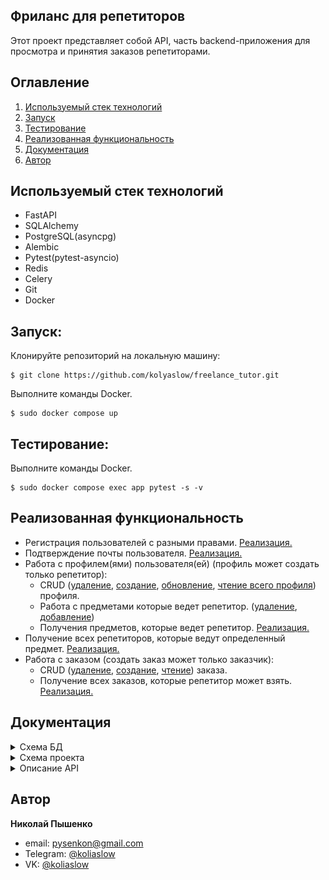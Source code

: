 ## Фриланс для репетиторов
Этот проект представляет собой API, часть backend-приложения для просмотра и принятия заказов репетиторами.
## Оглавление

1. [Используемый стек технологий](#используемый-стек-технологий)
2. [Запуск](#запуск)
3. [Тестирование](#тестирование)
3. [Реализованная функциональность](#реализованная-функциональность)
4. [Документация](#Документация)
5. [Автор](#автор)

## Используемый стек технологий
- FastAPI
- SQLAlchemy
- PostgreSQL(asyncpg)
- Alembic
- Pytest(pytest-asyncio)
- Redis
- Celery
- Git
- Docker

## Запуск:
Клонируйте репозиторий на локальную машину:
```commandline
$ git clone https://github.com/kolyaslow/freelance_tutor.git
```
Выполните команды Docker.
```docker
$ sudo docker compose up
```

## Тестирование:
Выполните команды Docker.
```docker
$ sudo docker compose exec app pytest -s -v
```

## Реализованная функциональность
- Регистрация пользователей с разными правами. [Реализация.](https://github.com/kolyaslow/freelance_tutor/blob/master/api_v1/user/config.py#L29)
- Подтверждение почты пользователя. [Реализация.](https://github.com/kolyaslow/freelance_tutor/blob/master/api_v1/user/config.py#L40)
- Работа с профилем(ями) пользователя(ей) (профиль может создать только репетитор):
  - CRUD ([удаление](https://github.com/kolyaslow/freelance_tutor/blob/master/api_v1/profile/views.py#L56),
    [создание](https://github.com/kolyaslow/freelance_tutor/blob/master/api_v1/profile/views.py#L20),
    [обновление](https://github.com/kolyaslow/freelance_tutor/blob/master/api_v1/profile/views.py#L40),
    [чтение всего профиля](https://github.com/kolyaslow/freelance_tutor/blob/master/api_v1/user/views.py#L54))
     профиля.
  - Работа с предметами которые ведет репетитор. ([удаление](https://github.com/kolyaslow/freelance_tutor/blob/master/api_v1/user/views.py#L65), [добавление](https://github.com/kolyaslow/freelance_tutor/blob/master/api_v1/user/views.py#L28))
  - Получения предметов, которые ведет репетитор. [Реализация.](https://github.com/kolyaslow/freelance_tutor/blob/master/api_v1/user/views.py#L41)
- Получение всех репетиторов, которые ведут определенный предмет. [Реализация.](https://github.com/kolyaslow/freelance_tutor/blob/master/api_v1/user/views.py#L50)
- Работа с заказом (создать заказ может только заказчик):
  - CRUD ([удаление](https://github.com/kolyaslow/freelance_tutor/blob/master/api_v1/order/views.py#L58), [создание](https://github.com/kolyaslow/freelance_tutor/blob/master/api_v1/order/views.py#L19), [чтение](https://github.com/kolyaslow/freelance_tutor/blob/master/api_v1/order/views.py#L34)) заказа.
  - Получение всех заказов, которые репетитор может взять. [Реализация.](https://github.com/kolyaslow/freelance_tutor/blob/master/api_v1/order/views.py#L47)


## Документация

<details>
<summary>Схема БД</summary>

![photo](/photo/db.png)

>Сущность User
```
id(PK) - уникальный идентификатор записи
email - email пользователя указанный при регистрации
hashed_password - хэш пароля
is_active - показатель, что пользователь пользуется аккаунтом
is_superuser - поле показывающее, что пользователь суперпользователь
is_verified - поле показывающее, что пользователь подтвердил email
role - роль пользователя (репетитор, ученик)
```

>Сущность Profile
```
id(PK) - уникальный идентификатор записи
fullname - ФИО репетитора
description - описание профиля
```

>Сущность Subject
```
name(PK) - название предмета
```

>Сущность SubjectUserAssociation
```
id(PK) - уникальный идентификатор записи
user_id(FK) - id пользователя (репетитора)
subject_name(FK) - название предмета
```

>Сущность Order
```
id(PK) - уникальный идентификатор записи
user_id(FK) - id пользователя (ученика)
subject_name(FK) - название предмета
description - описание профиля
is_active - поле показывающее, открыт ли заказ или закрыт
```

>Сущность Response
```
id(PK) - уникальный идентификатор записи
order_id(FK) - id заказа
user_id(FK) - id пользователя (репетитора)
status - показатель принятие репетитора, как исполнителя
```

>Сущность ConfirmationKeys
```
id(PK) - уникальный идентификатор записи
user_id(FK) - id пользователя (репетитора)
email_confirmation_code - код подтверждения email пользователя
```
</details>

<details>

<summary>Схема проекта</summary>

```commandline
|   main.py             # Точка входа проекта
|   pyproject.toml      # Зависимости проекта
|
+---alembic     # Модуль миграции БД
+---api_v1      # Модуль API_V1
|   |   schemas_confirmation_keys.py    # Pydentic схемы для таблицы confirmation_keys
|   |   __init__.py                     # Инициализатор пакета, где все роутеры собираются для последуещего импорта в экземпляр fastapi(app)
|   |
|   +---common  # Модуль с общими функциями необходимыми API
|   |   |   crud.py                     # Модуль для взаимодействия с базой данных
|   |   |   dependencies.py             # Модуль для описания зависимостей
|   |
|   +---order
|   |   |   crud.py
|   |   |   dependencies.py
|   |   |   schemas.py
|   |   |   views.py        # Модуль для описание endpoint API
|   |
|   +---profile
|   |   |   crud.py
|   |   |   dependencies.py
|   |   |   schemas.py
|   |   |   views.py
|   |
|   +---subject
|   |   |   crud.py
|   |   |   dependencies.py
|   |   |   schemas.py
|   |   |   views.py
|   |
|   +---task_selery
|   |   |   config.py       # Конфигурация даных для модуля
|   |   |   send_email.py   # Модуль отправки письма на email
|   |
|   +---user
|   |   |   config.py
|   |   |   crud.py
|   |   |   fastapi_user.py     # Модуль создания экземпляра FastapiUser
|   |   |   schemas.py
|   |   |   views.py
|   |
+---core
|   |   config.py           # Конфигурация проекта, в том числе, бд
|   |   db_helper.py        # Создание AsyncEngine, AsycSessionFactory
|   |   __init__.py
|   |
|   +---models
|   |   |   base.py                         # Модуль базовой модели ORM
|   |   |   confirmation_keys.py
|   |   |   mixins.py                       # Модуль примесей для создание связей между таблицами БД
|   |   |   order.py
|   |   |   profile.py
|   |   |   subject.py
|   |   |   subject_user_association.py     # Таблица для связи "многие-ко-многим" между таблицами subject и user
|   |   |   user.py
|   |   |   __init__.py                     # Инициализация всех элементов для работы с БД через SQLalchemy.
+---tests   # Модуль с тестами проекта
|   |   conftest.py       # Общие фикстуры необходимые тестам
|   |   test_inaccessibility_api.py     # Тесты проверки авторизации API
|   |
|   +---common
|   |   |   base_request_api.py     # Модуль формирования и оправки тестовых запросов
|   |   |   fixture_profile_management.py       # Модуль фикстур, отвечающих за управление профилем
|   |   |   subject_fixture.py
|   |   |   user_authentication_fixture.py      # Модуль аутентификации пользователей с разными правами
|   |   |   __init__.py
|   |
|   +---order
|   |   |   conftest.py
|   |   |   test_router_create_order.py     # Тесты для роутера create_order
|   |   |   test_router_delete_order.py
|   |   |   test_router_getting_orders_for_tutor.py
|   |   |   test_router_get_all_orders.py
|   |
|   +---profile
|   |   |   test_router_create.py
|   |   |   test_router_delete.py
|   |   |   test_router_update.py
|   |
|   +---user
|   |   |   test_router_get_subjects_by_user.py
|   |   |   test_router_show_all_tutor_by_subject.py
|   |
```
</details>

<details>

<summary>Описание API</summary>

После запуска интерактивная документация доступна по адресу( Реализовано через OpenAPI(Swagger)):
```
http://127.0.0.1:8008/docs#/
```

  <details>

  <summary>Регистрация пользователя</summary>
    Регестрирует пользователя в системе, а также отправляет письмо с кодом подтверждения на указанный при регистрации email.

- Запрос:

```
/auth/register
```
- Тело запроса:
```json
{
  "email": "user@example.com", # email пользователя
  "password": "string", # пароль
  "role": "tutor" # роль соответсвуйющая значениям tutor или customer
}
```
- Тело ответа:
```json
{
  "id": 16,   # id записи в БД
  "email": "use4r@example.com",   # email указанный при регистрации
  "is_active": true,    # показатель блокировки пользователя, всегда проставляется в знаячение True
  "is_superuser": false,    # суперпользователь, всегда проставляется в значение False
  "is_verified": false,   # показатель подтверждения почты пользователем
  "role": "tutor"   # роль указанная при регистрации
}
```
- Ошибка повторной регистрации пользователя, код ошибки 400:
```json
{
  "detail": "REGISTER_USER_ALREADY_EXISTS"
}
```

  </details>

<details>

  <summary>Подтвердение почты</summary>
Проверка кода подтверждения отправленного при регистрации и установка поля is_verified=True,
при неверном указании почты, исключение не выкидывается. При успешном подтверждении вернется статус код 200, при неверном 401.

- Запрос:

```
/user/verify_user?user_email=user%40example.com.com&code=asdas

user_email - email указанный при регистрации
code - код подтверждления отправленный на почту
```
  </details>
  <details>

  <summary>Создание профиля</summary>

Создание профиля только для пользователей, которые при регистрации указали role=tutor.
При недоступности API вызывает исключение oшибка валидации см. [общие исключения](#общие_исключения).

- Запрос:
```
/profile/create_profile
```
- Тело запроса:
```json
{
  "fullname": "string", # обциональный праметр, полное имя пользователя
  "description": "string",    # обциональный парметр, описание профиля
  "user_id": 0    # id пользователя, заполняется автоматически
}

```

- Тело ответа:
```json
{
  "fullname": "string",   # полное имя пользователя указанного при создании профиля
  "description": "string"   # описание указанное при создании профиля
}
```

- Ошибка повторного создания профиля, статус код 422:
```json
{
  "detail": "Профиль для пользователя с именем user@example.com уже создан",
}
```

</details>

<details>

  <summary id="общие_исключения">Общие исключения</summary>

- Ошибка валидации, статус код 422:

```json
{
  "detail": [
    {
      "loc": [
        "string",
        0
      ],
      "msg": "string",
      "type": "string"
    }
  ]
}

```
- Ошибка недоступности API, статус код 401:
```json
{
  "detail": "Unauthorized"
}
```
</details>

</details>


## Автор
**Николай Пышенко**
- email: pysenkon@gmail.com
- Telegram: [@koliaslow](https://t.me/koliaslow)
- VK: [@koliaslow](https://vk.com/koliaslow)

